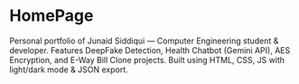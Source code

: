 # HomePage
Personal portfolio of Junaid Siddiqui — Computer Engineering student &amp; developer. Features DeepFake Detection, Health Chatbot (Gemini API), AES Encryption, and E-Way Bill Clone projects. Built using HTML, CSS, JS with light/dark mode &amp; JSON export.
